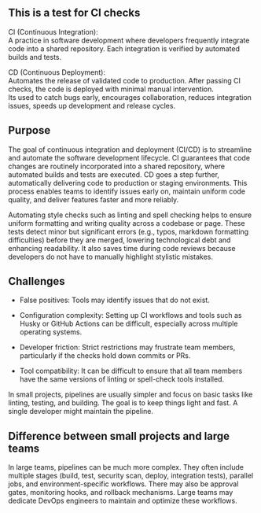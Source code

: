 ## This is a test for CI checks

CI (Continuous Integration):  
A practice in software development where developers frequently integrate code into a shared repository. Each integration is verified by automated builds and tests.  

CD (Continuous Deployment):  
Automates the release of validated code to production. After passing CI checks, the code is deployed with minimal manual intervention.  
Its used to catch bugs early, encourages collaboration, reduces integration issues, speeds up development and release cycles.

## Purpose  

The goal of continuous integration and deployment (CI/CD) is to streamline and automate the software development lifecycle. CI guarantees that code changes are routinely incorporated into a shared repository, where automated builds and tests are executed. CD goes a step further, automatically delivering code to production or staging environments. This process enables teams to identify issues early on, maintain uniform code quality, and deliver features faster and more reliably.   

Automating style checks such as linting and spell checking helps to ensure uniform formatting and writing quality across a codebase or page. These tests detect minor but significant errors (e.g., typos, markdown formatting difficulties) before they are merged, lowering technological debt and enhancing readability. It also saves time during code reviews because developers do not have to manually highlight stylistic mistakes.

## Challenges  

* False positives: Tools may identify issues that do not exist.

* Configuration complexity: Setting up CI workflows and tools such as Husky or GitHub Actions can be difficult, especially across multiple operating systems.

* Developer friction: Strict restrictions may frustrate team members, particularly if the checks hold down commits or PRs.

* Tool compatibility: It can be difficult to ensure that all team members have the same versions of linting or spell-check tools installed.

In small projects, pipelines are usually simpler and focus on basic tasks like linting, testing, and building. The goal is to keep things light and fast. A single developer might maintain the pipeline.

## Difference between small projects and large teams  
In large teams, pipelines can be much more complex. They often include multiple stages (build, test, security scan, deploy, integration tests), parallel jobs, and environment-specific workflows. There may also be approval gates, monitoring hooks, and rollback mechanisms. Large teams may dedicate DevOps engineers to maintain and optimize these workflows.
